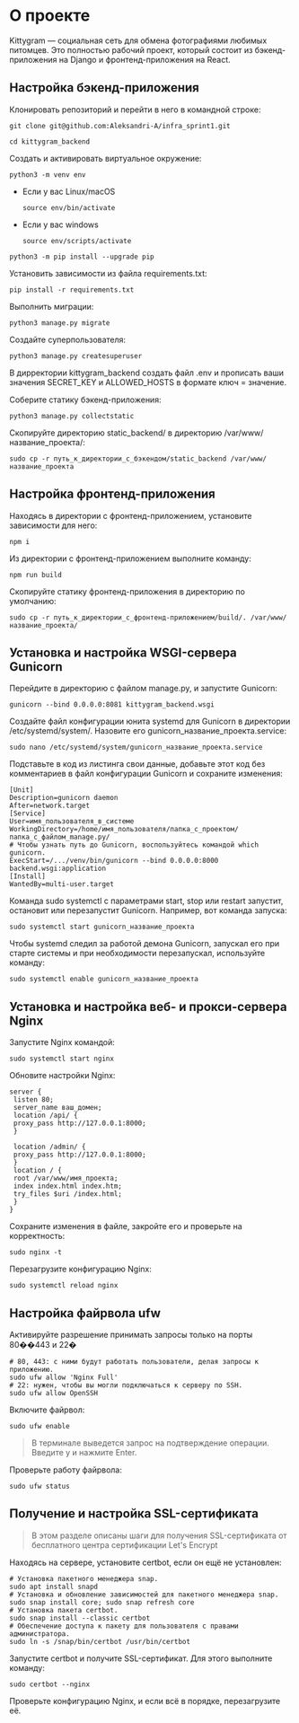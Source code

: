 # О проекте
 Kittygram — социальная сеть для обмена фотографиями любимых питомцев. Это полностью рабочий проект, который состоит из бэкенд-приложения на Django и фронтенд-приложения на React.
 
## Настройка бэкенд-приложения

Клонировать репозиторий и перейти в него в командной строке:

```
git clone git@github.com:Aleksandri-A/infra_sprint1.git
```

```
cd kittygram_backend
```

Cоздать и активировать виртуальное окружение:

```
python3 -m venv env
```

* Если у вас Linux/macOS

    ```
    source env/bin/activate
    ```

* Если у вас windows

    ```
    source env/scripts/activate
    ```

```
python3 -m pip install --upgrade pip
```

Установить зависимости из файла requirements.txt:

```
pip install -r requirements.txt
```

Выполнить миграции:

```
python3 manage.py migrate
```

Создайте суперпользователя:

```
python3 manage.py createsuperuser
```

В дирректории kittygram_backend создать файл .env и прописать ваши значения SECRET_KEY и ALLOWED_HOSTS в формате ключ = значение.

Соберите статику бэкенд-приложения:

```
python3 manage.py collectstatic
```

Скопируйте директорию static_backend/ в директорию /var/www/название_проекта/:

```
sudo cp -r путь_к_директории_с_бэкендом/static_backend /var/www/название_проекта
```

## Настройка фронтенд-приложения

 Находясь в директории с фронтенд-приложением, установите зависимости для него:
 
 ```
npm i
```

Из директории с фронтенд-приложением выполните команду:

 ```
npm run build
```

Скопируйте статику фронтенд-приложения в директорию по умолчанию:

 ```
sudo cp -r путь_к_директории_с_фронтенд-приложением/build/. /var/www/название_проекта/
```

## Установка и настройка WSGI-сервера Gunicorn

Перейдите в директорию с файлом manage.py, и запустите Gunicorn:

```
gunicorn --bind 0.0.0.0:8081 kittygram_backend.wsgi
```

Создайте файл конфигурации юнита systemd для Gunicorn в директории
/etc/systemd/system/. Назовите его gunicorn_название_проекта.service:

```
sudo nano /etc/systemd/system/gunicorn_название_проекта.service
```

Подставьте в код из листинга свои данные, добавьте этот код без комментариев в файл
конфигурации Gunicorn и сохраните изменения:

```
[Unit]
Description=gunicorn daemon
After=network.target
[Service]
User=имя_пользователя_в_системе
WorkingDirectory=/home/имя_пользователя/папка_с_проектом/папка_с_файлом_manage.py/
# Чтобы узнать путь до Gunicorn, воспользуйтесь командой which gunicorn.
ExecStart=/.../venv/bin/gunicorn --bind 0.0.0.0:8000 backend.wsgi:application
[Install]
WantedBy=multi-user.target
```

Команда sudo systemctl с параметрами start, stop или restart запустит, остановит
или перезапустит Gunicorn. Например, вот команда запуска:

```
sudo systemctl start gunicorn_название_проекта
```

Чтобы systemd следил за работой демона Gunicorn, запускал его при старте системы
и при необходимости перезапускал, используйте команду:

```
sudo systemctl enable gunicorn_название_проекта
```

## Установка и настройка веб- и прокси-сервера Nginx

Запустите Nginx командой:

```
sudo systemctl start nginx
```

Обновите настройки Nginx:

```
server {
 listen 80;
 server_name ваш_домен;
 location /api/ {
 proxy_pass http://127.0.0.1:8000;
 }

 location /admin/ {
 proxy_pass http://127.0.0.1:8000;
 }
 location / {
 root /var/www/имя_проекта;
 index index.html index.htm;
 try_files $uri /index.html;
 }
}
```

Сохраните изменения в файле, закройте его и проверьте на корректность:

```
sudo nginx -t
````

Перезагрузите конфигурацию Nginx:

```
sudo systemctl reload nginx
```

## Настройка файрвола ufw

Активируйте разрешение принимать запросы только на порты 80��443 и 22�

```
# 80, 443: с ними будут работать пользователи, делая запросы к приложению.
sudo ufw allow 'Nginx Full'
# 22: нужен, чтобы вы могли подключаться к серверу по SSH.
sudo ufw allow OpenSSH
```

Включите файрвол:

```
sudo ufw enable
```
>В терминале выведется запрос на подтверждение операции. Введите y и нажмите Enter.


Проверьте работу файрвола:

```
sudo ufw status
```

## Получение и настройка SSL-сертификата

>В этом разделе описаны шаги для получения SSL-сертификата от бесплатного центра
сертификации Let's Encrypt

 Находясь на сервере, установите certbot, если он ещё не установлен: 
 
 ```
 # Установка пакетного менеджера snap.
sudo apt install snapd
# Установка и обновление зависимостей для пакетного менеджера snap.
sudo snap install core; sudo snap refresh core
# Установка пакета certbot.
sudo snap install --classic certbot
# Обеспечение доступа к пакету для пользователя с правами администратора.
sudo ln -s /snap/bin/certbot /usr/bin/certbot
```

Запустите certbot и получите SSL-сертификат. Для этого выполните команду:

```
sudo certbot --nginx
```

Проверьте конфигурацию Nginx, и если всё в порядке, перезагрузите её.
